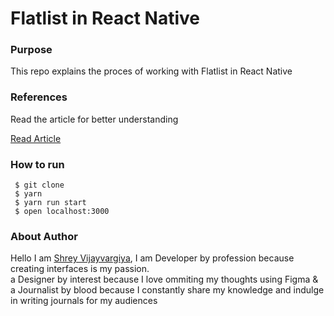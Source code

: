 
<h1>Flatlist in React Native</h1>

<h3>Purpose</h3>
<p>This repo explains the proces of working with Flatlist in React Native
</p>

<h3>References</h3>
<p>Read the article for better understanding</p>

<a href="https://shreyvijayvargiya26.medium.com/flatlist-is-still-underrated-796130a8b8f2">Read Article</a>

<h3>How to run</h3>
 
 ```
  $ git clone
  $ yarn
  $ yarn run start
  $ open localhost:3000
 ```

<h3>About Author</h3>
<p>Hello I am <a href="https://shreyvijayvargiya26.medium.com/">Shrey Vijayvargiya</a>, I am Developer by profession because creating interfaces is my passion. 
  <br /> a Designer by interest because I love ommiting my thoughts using Figma & <br />a Journalist by blood because I constantly share my knowledge and indulge in writing journals for my audiences</p>
